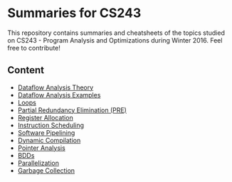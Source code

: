 # Summaries for CS243

This repository contains summaries and cheatsheets of the topics studied on CS243 - Program Analysis and Optimizations during 
Winter 2016. Feel free to contribute!

## Content
* [Dataflow Analysis Theory](DataflowAnalysisTheory.md)
* [Dataflow Analysis Examples](DataflowAnalysisExamples.md)
* [Loops](Loops.md)
* [Partial Redundancy Elimination (PRE)](PRE.md)
* [Register Allocation](RegisterAllocation.md)
* [Instruction Scheduling](InstructionScheduling.md)
* [Software Pipelining](SoftwarePipelining.md)
* [Dynamic Compilation](DynamicCompilation.md)
* [Pointer Analysis](PointerAnalysis.md)
* [BDDs](BDDs.md)
* [Parallelization](Parallelization.md)
* [Garbage Collection](GarbageCollection.md)

